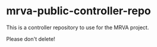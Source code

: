 # mrva-public-controller-repo

This is a controller repository to use for the MRVA project. 

Please don't delete!
